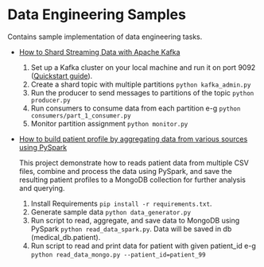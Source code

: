 # Data Engineering Samples
Contains sample implementation of data engineering tasks.

- [How to Shard Streaming Data with Apache Kafka](https://github.com/muneeb706/data-engineering-samples/tree/main/streaming/multiple_shards)
    1. Set up a Kafka cluster on your local machine and run it on port 9092 ([Quickstart guide](https://kafka.apache.org/quickstart)).
    2. Create a shard topic with multiple partitions `python kafka_admin.py`
    3. Run the producer to send messages to partitions of the topic `python producer.py`
    5. Run consumers to consume data from each partition e-g `python consumers/part_1_consumer.py`
    6. Monitor partition assignment `python monitor.py`

- [How to build patient profile by aggregating data from various sources using PySpark](https://github.com/muneeb706/data-engineering-samples/tree/main/map_reduce/build_patient_profile)

    This project demonstrate how to reads patient data from multiple CSV files, combine and process the data using PySpark, and save the resulting patient profiles to a MongoDB collection for further analysis and querying.
    1. Install Requirements `pip install -r requirements.txt`.
    2. Generate sample data `python data_generator.py`
    3. Run script to read, aggregate, and save data to MongoDB using PySpark `python read_data_spark.py`. Data will be saved in db (medical_db.patient).
    5. Run script to read and print data for patient with given patient_id e-g `python read_data_mongo.py --patient_id=patient_99`